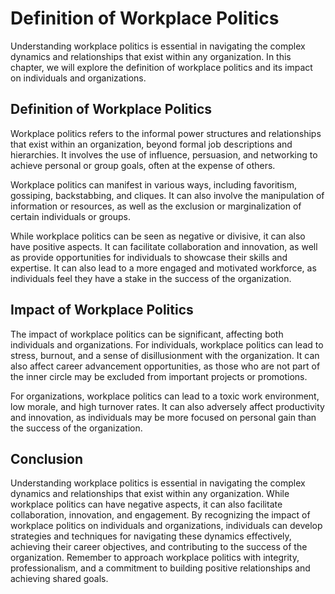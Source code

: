 Definition of Workplace Politics
=============================================================================

Understanding workplace politics is essential in navigating the complex dynamics and relationships that exist within any organization. In this chapter, we will explore the definition of workplace politics and its impact on individuals and organizations.

Definition of Workplace Politics
--------------------------------

Workplace politics refers to the informal power structures and relationships that exist within an organization, beyond formal job descriptions and hierarchies. It involves the use of influence, persuasion, and networking to achieve personal or group goals, often at the expense of others.

Workplace politics can manifest in various ways, including favoritism, gossiping, backstabbing, and cliques. It can also involve the manipulation of information or resources, as well as the exclusion or marginalization of certain individuals or groups.

While workplace politics can be seen as negative or divisive, it can also have positive aspects. It can facilitate collaboration and innovation, as well as provide opportunities for individuals to showcase their skills and expertise. It can also lead to a more engaged and motivated workforce, as individuals feel they have a stake in the success of the organization.

Impact of Workplace Politics
----------------------------

The impact of workplace politics can be significant, affecting both individuals and organizations. For individuals, workplace politics can lead to stress, burnout, and a sense of disillusionment with the organization. It can also affect career advancement opportunities, as those who are not part of the inner circle may be excluded from important projects or promotions.

For organizations, workplace politics can lead to a toxic work environment, low morale, and high turnover rates. It can also adversely affect productivity and innovation, as individuals may be more focused on personal gain than the success of the organization.

Conclusion
----------

Understanding workplace politics is essential in navigating the complex dynamics and relationships that exist within any organization. While workplace politics can have negative aspects, it can also facilitate collaboration, innovation, and engagement. By recognizing the impact of workplace politics on individuals and organizations, individuals can develop strategies and techniques for navigating these dynamics effectively, achieving their career objectives, and contributing to the success of the organization. Remember to approach workplace politics with integrity, professionalism, and a commitment to building positive relationships and achieving shared goals.
